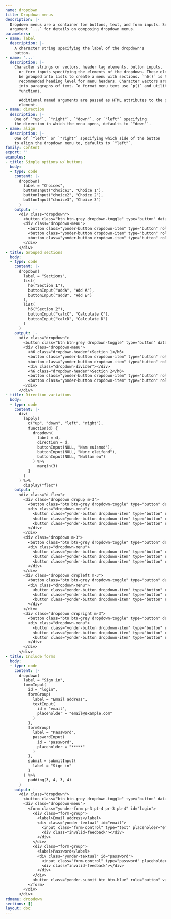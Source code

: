 ```yaml
---
name: dropdown
title: Dropdown menus
description: |-
  Dropdown menus are a container for buttons, text, and form inputs. See
  argument `...` for details on composing dropdown menus.
parameters:
- name: label
  description: |-
    A character string specifying the label of the dropdown's
    button.
- name: '...'
  description: |-
    Character strings or vectors, header tag elements, button inputs,
      or form inputs specifying the elements of the dropdown. These elements may
      be grouped into lists to create a menu with sections. `h6()` is the
      recommended heading level for menu headers. Character vectors are converted
      into paragraphs of text. To format menu text use `p()` and utility
      functions.

      Additional named arguments are passed as HTML attributes to the parent
      element.
- name: direction
  description: |-
    One of `"up"`, `"right"`, `"down"`, or `"left"` specifying
    the direction in which the menu opens, defaults to `"down"`.
- name: align
  description: |-
    One of `"left"` or `"right"` specifying which side of the button
    to align the dropdown menu to, defaults to `"left"`.
family: content
export: ''
examples:
- title: Simple options w/ buttons
  body:
  - type: code
    content: |-
      dropdown(
        label = "Choices",
        buttonInput("choice1", "Choice 1"),
        buttonInput("choice2", "Choice 2"),
        buttonInput("choice3", "Choice 3")
      )
    output: |-
      <div class="dropdown">
        <button class="btn btn-grey dropdown-toggle" type="button" data-toggle="dropdown" aria-haspop="true" aria-expanded="false">Choices</button>
        <div class="dropdown-menu">
          <button class="yonder-button dropdown-item" type="button" role="button" id="choice1" autocomplete="off">Choice 1</button>
          <button class="yonder-button dropdown-item" type="button" role="button" id="choice2" autocomplete="off">Choice 2</button>
          <button class="yonder-button dropdown-item" type="button" role="button" id="choice3" autocomplete="off">Choice 3</button>
        </div>
      </div>
- title: Grouped sections
  body:
  - type: code
    content: |-
      dropdown(
        label = "Sections",
        list(
          h6("Section 1"),
          buttonInput("addA", "Add A"),
          buttonInput("addB", "Add B")
        ),
        list(
          h6("Section 2"),
          buttonInput("calcC", "Calculate C"),
          buttonInput("calcD", "Calculate D")
        )
      )
    output: |-
      <div class="dropdown">
        <button class="btn btn-grey dropdown-toggle" type="button" data-toggle="dropdown" aria-haspop="true" aria-expanded="false">Sections</button>
        <div class="dropdown-menu">
          <h6 class="dropdown-header">Section 1</h6>
          <button class="yonder-button dropdown-item" type="button" role="button" id="addA" autocomplete="off">Add A</button>
          <button class="yonder-button dropdown-item" type="button" role="button" id="addB" autocomplete="off">Add B</button>
          <div class="dropdown-divider"></div>
          <h6 class="dropdown-header">Section 2</h6>
          <button class="yonder-button dropdown-item" type="button" role="button" id="calcC" autocomplete="off">Calculate C</button>
          <button class="yonder-button dropdown-item" type="button" role="button" id="calcD" autocomplete="off">Calculate D</button>
        </div>
      </div>
- title: Direction variations
  body:
  - type: code
    content: |-
      div(
        lapply(
          c("up", "down", "left", "right"),
          function(d) {
            dropdown(
              label = d,
              direction = d,
              buttonInput(NULL, "Nam euismod"),
              buttonInput(NULL, "Nunc eleifend"),
              buttonInput(NULL, "Nullam eu")
            ) %>%
              margin(3)
          }
        )
      ) %>%
        display("flex")
    output: |-
      <div class="d-flex">
        <div class="dropdown dropup m-3">
          <button class="btn btn-grey dropdown-toggle" type="button" data-toggle="dropdown" aria-haspop="true" aria-expanded="false">up</button>
          <div class="dropdown-menu">
            <button class="yonder-button dropdown-item" type="button" role="button" autocomplete="off">Nam euismod</button>
            <button class="yonder-button dropdown-item" type="button" role="button" autocomplete="off">Nunc eleifend</button>
            <button class="yonder-button dropdown-item" type="button" role="button" autocomplete="off">Nullam eu</button>
          </div>
        </div>
        <div class="dropdown m-3">
          <button class="btn btn-grey dropdown-toggle" type="button" data-toggle="dropdown" aria-haspop="true" aria-expanded="false">down</button>
          <div class="dropdown-menu">
            <button class="yonder-button dropdown-item" type="button" role="button" autocomplete="off">Nam euismod</button>
            <button class="yonder-button dropdown-item" type="button" role="button" autocomplete="off">Nunc eleifend</button>
            <button class="yonder-button dropdown-item" type="button" role="button" autocomplete="off">Nullam eu</button>
          </div>
        </div>
        <div class="dropdown dropleft m-3">
          <button class="btn btn-grey dropdown-toggle" type="button" data-toggle="dropdown" aria-haspop="true" aria-expanded="false">left</button>
          <div class="dropdown-menu">
            <button class="yonder-button dropdown-item" type="button" role="button" autocomplete="off">Nam euismod</button>
            <button class="yonder-button dropdown-item" type="button" role="button" autocomplete="off">Nunc eleifend</button>
            <button class="yonder-button dropdown-item" type="button" role="button" autocomplete="off">Nullam eu</button>
          </div>
        </div>
        <div class="dropdown dropright m-3">
          <button class="btn btn-grey dropdown-toggle" type="button" data-toggle="dropdown" aria-haspop="true" aria-expanded="false">right</button>
          <div class="dropdown-menu">
            <button class="yonder-button dropdown-item" type="button" role="button" autocomplete="off">Nam euismod</button>
            <button class="yonder-button dropdown-item" type="button" role="button" autocomplete="off">Nunc eleifend</button>
            <button class="yonder-button dropdown-item" type="button" role="button" autocomplete="off">Nullam eu</button>
          </div>
        </div>
      </div>
- title: Include forms
  body:
  - type: code
    content: |-
      dropdown(
        label = "Sign in",
        formInput(
          id = "login",
          formGroup(
            label = "Email address",
            textInput(
              id = "email",
              placeholder = "email@example.com"
            )
          ),
          formGroup(
            label = "Password",
            passwordInput(
              id = "password",
              placeholder = "*****"
            )
          ),
          submit = submitInput(
            label = "Sign in"
          )
        ) %>%
          padding(3, 4, 3, 4)
      )
    output: |-
      <div class="dropdown">
        <button class="btn btn-grey dropdown-toggle" type="button" data-toggle="dropdown" aria-haspop="true" aria-expanded="false">Sign in</button>
        <div class="dropdown-menu">
          <form class="yonder-form p-3 pt-4 pr-3 pb-4" id="login">
            <div class="form-group">
              <label>Email address</label>
              <div class="yonder-textual" id="email">
                <input class="form-control" type="text" placeholder="email@example.com" autocomplete="off"/>
                <div class="invalid-feedback"></div>
              </div>
            </div>
            <div class="form-group">
              <label>Password</label>
              <div class="yonder-textual" id="password">
                <input class="form-control" type="password" placeholder="*****" autocomplete="off"/>
                <div class="invalid-feedback"></div>
              </div>
            </div>
            <button class="yonder-submit btn btn-blue" role="button" value="Sign in">Sign in</button>
          </form>
        </div>
      </div>
rdname: dropdown
sections: []
layout: doc
---
```

